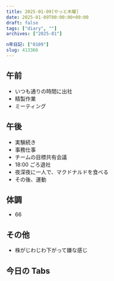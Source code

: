 ```yaml
---
title: 2025-01-09[やっと木曜]
date: 2025-01-09T00:00:00+09:00
draft: false
tags: ["diary", ""]
archives: ["2025-01"]

n年日記: ["0109"]
slug: 413366
---
```


## 午前

- いつも通りの時間に出社
- 精製作業
- ミーティング

## 午後

- 実験続き
- 事務仕事
- チームの目標共有会議
- 18:00 ごろ退社
- 夜深夜に一人で、マクドナルドを食べる
- その後、運動

## 体調

- 66

## その他

- 株がじわじわ下がって嫌な感じ

## 今日の Tabs
